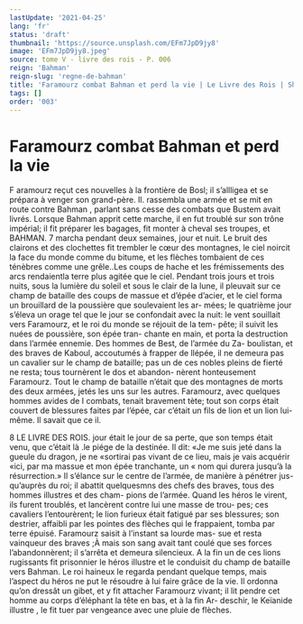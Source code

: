 ```yaml
---
lastUpdate: '2021-04-25'
lang: 'fr'
status: 'draft'
thumbnail: 'https://source.unsplash.com/EFm7JpD9jy8'
image: 'EFm7JpD9jy8.jpeg'
source: tome V - livre des rois - P. 006
reign: 'Bahman'
reign-slug: 'regne-de-bahman'
title: 'Faramourz combat Bahman et perd la vie | Le Livre des Rois | Shâhnâmeh'
tags: []
order: '003'
---
```


# Faramourz combat Bahman et perd la vie

F aramourz reçut ces nouvelles à la frontière de Bosl;
il s’allligea et se prépara à venger son grand-père.
Il. rassembla une armée et se mit en route contre Bahman , parlant sans cesse des combats que Bustem avait livrés. Lorsque Bahman apprit cette marche, il en fut troublé sur son trône impérial; il fit préparer
les bagages, fit monter à cheval ses troupes, et
BAHMAN. 7 marcha pendant deux semaines, jour et nuit. Le
bruit des clairons et des clochettes fit trembler le cœur des montagnes, le ciel noircit la face du monde comme du bitume, et les flèches tombaient de ces ténèbres comme une grêle..Les coups de hache et les frémissements des arcs rendaientla terre plus agitée que le ciel. Pendant trois jours et trois nuits, sous la lumière du soleil et sous le clair de la lune, il pleuvait sur ce champ de bataille des coups de massue et d’épée d’acier, et le ciel forma un
brouillard de la poussière que soulevaient les ar- mées; le quatrième jour s’éleva un orage tel que le
jour se confondait avec la nuit: le vent souillait vers Faramourz, et le roi du monde se réjouit de la tem- pête; il suivit les nuées de poussière, son épée tran-
chante en main, et porta la destruction dans l’armée ennemie. Des hommes de Best, de l’armée du Za- boulistan, et des braves de Kaboul, accoutumés à frapper de llépée, il ne demeura pas un cavalier sur
le champ de bataille; pas un de ces nobles pleins de fierté ne resta; tous tournèrent le dos et abandon- nèrent honteusement Faramourz. Tout le champ de bataille n’était que des montagnes de morts des
deux armées, jetés les uns sur les autres.
Faramourz, avec quelques hommes avides de I combats, tenait bravement tète; tout son corps était
couvert de blessures faites par l’épée, car c’était un
fils de lion et un lion lui-même. Il savait que ce
il.

8 LE LIVRE DES ROIS.
jour était le jour de sa perte, que son temps était venu, que c’était là .le piége de la destinée. Il dit:
«Je me suis jeté dans la gueule du dragon, je ne
«sortirai pas vivant de ce lieu, mais je vais acquérir
«ici, par ma massue et mon épée tranchante, un « nom qui durera jusqu’à la résurrection.» Il s’élance
sur le centre de l’armée, de manière à pénétrer jus-
qu’auprès du roi; il abattit quelquesmns des chefs
des braves, tous des hommes illustres et des cham- pions de l’armée. Quand les héros le virent, ils furent troublés, et lancèrent contre lui une masse de trou-
pes; ces cavaliers l’entourèrent; le lion furieux était
fatigué par ses blessures; son destrier, affaibli par les pointes des flèches qui le frappaient, tomba par terre épuisé. Faramourz saisit à l’instant sa lourde mas-
sue et resta vainqueur des braves ;À mais son sang avait tant coulé que ses forces l’abandonnèrent; il s’arrêta et demeura silencieux. A la fin un de ces lions rugissants fit prisonnier le héros illustre et le conduisit du champ de bataille vers Bahman. Le roi haineux le regarda pendant quelque temps, mais l’aspect du héros ne put le résoudre à lui faire grâce
de la vie. Il ordonna qu’on dressât un gibet, et y fit
attacher Faramourz vivant; il lit pendre cet homme
au corps d’éléphant la tête en bas, et à la fin Ar-
deschir, le Keïanide illustre , le fit tuer par vengeance avec une pluie de flèches.
